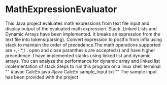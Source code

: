 # MathExpressionEvaluator
This Java project evaluates math expressions from text file input and display output of the evaluated math expression. Stack ,Linked Lists and Dynamic Arrays have been implemented. It breaks an expression from the text file into tokens(parsing). Convert expression to postfix from infix using stack to maintain the order of precedence.The math operations supported are +,-,*,/ . open and close paranthesis are accepted () and have higher precedence. I have implemented stacks using linked list and dynamic arrays. You can analyze the performance for dynamic array and linked list implementation of stack
Steps to run this program on a linux shell terminal
""
#javac CalcEx.java
#java CalcEx sample_input.txt
""
The sample input has been provided with the project
